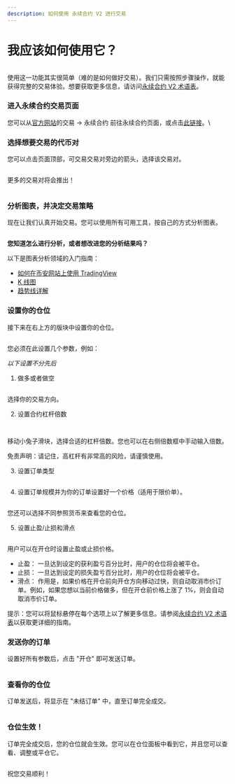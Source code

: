 ```yaml
---
description: 如何使用 永续合约 V2 进行交易
---
```


# 我应该如何使用它？

<figure><img src="../../../.gitbook/assets/image (8).png" alt=""><figcaption></figcaption></figure>

使用这一功能其实很简单（难的是如何做好交易）。我们只需按照步骤操作，就能获得完整的交易体验。想要获取更多信息，请访问[永续合约 V2 术语表](yong-xu-he-yue-v2-shu-yu-biao.md)。&#x20;

### 进入永续合约交易页面&#x20;

您可以从[官方网站](https://pancakeswap.finance/)的交易 → 永续合约 前往永续合约页面，或点击[此链接](https://perp.pancakeswap.finance/en/futures/BTCUSDT)。\


### 选择想要交易的代币对&#x20;

您可以点击页面顶部，可交易交易对旁边的箭头，选择该交易对。

<figure><img src="../../../.gitbook/assets/image (4).png" alt=""><figcaption></figcaption></figure>

更多的交易对将会推出！

<figure><img src="../../../.gitbook/assets/代币对.png" alt=""><figcaption></figcaption></figure>

### 分析图表，并决定交易策略&#x20;

现在让我们认真开始交易。您可以使用所有可用工具，按自己的方式分析图表。

<figure><img src="../../../.gitbook/assets/代币对2.png" alt=""><figcaption></figcaption></figure>

**您知道怎么进行分析，或者想改进您的分析结果吗？**

以下是图表分析领域的入门指南：&#x20;

* [如何在币安网站上使用 TradingView](https://www.binance.com/zh-CN/support/faq/8419126024404348a1c6e4039fbed3fe)
* [K 线图](https://academy.binance.com/zh/articles/a-beginners-guide-to-candlestick-charts)
* [趋势线详解](https://academy.binance.com/zh/articles/trend-lines-explained)

### 设置你的仓位

接下来在右上方的版块中设置你的仓位。

<figure><img src="../../../.gitbook/assets/永续合约V2 .png" alt=""><figcaption></figcaption></figure>

您必须在此设置几个参数，例如：

_以下设置不分先后_

1. 做多或者做空

<figure><img src="../../../.gitbook/assets/永续合约V2 1 .png" alt=""><figcaption></figcaption></figure>

选择你的交易方向。

2. 设置合约杠杆倍数

<figure><img src="../../../.gitbook/assets/永续合约V2 2 .png" alt=""><figcaption></figcaption></figure>

<figure><img src="../../../.gitbook/assets/永续合约V2 4 .png" alt=""><figcaption></figcaption></figure>

移动小兔子滑块，选择合适的杠杆倍数。您也可以在右侧倍数框中手动输入倍数。&#x20;

免责声明：请记住，高杠杆有非常高的风险，请谨慎使用。

3. 设置订单类型

<figure><img src="../../../.gitbook/assets/永续合约V2 0 .png" alt=""><figcaption></figcaption></figure>

4. 设置订单规模并为你的订单设置好一个价格（适用于限价单）。

<figure><img src="../../../.gitbook/assets/永续合约V2 2  (1).png" alt=""><figcaption></figcaption></figure>

您还可以选择不同参照货币来查看您的仓位。

5. 设置止盈/止损和滑点

<figure><img src="../../../.gitbook/assets/永续合约V2 3 .png" alt=""><figcaption></figcaption></figure>

用户可以在开仓时设置止盈或止损价格。&#x20;

* 止盈： 一旦达到设定的获利盈亏百分比时，用户的仓位将会被平仓。&#x20;
* 止损： 一旦达到设定的损失盈亏百分比时，用户的仓位将会被平仓。&#x20;
* 滑点： 作用是，如果价格在开仓前向开仓方向移动过快，则自动取消市价订单。例如，如果您想以当前价格做多，但在开仓前价格上涨了 1%，则会自动取消市价订单。

提示：您可以将鼠标悬停在每个选项上以了解更多信息。请参阅[永续合约 V2 术语表](yong-xu-he-yue-v2-shu-yu-biao.md)以获取更详细的指南。

### 发送你的订单

设置好所有参数后，点击 "开仓" 即可发送订单。

<figure><img src="../../../.gitbook/assets/永续合约V2 4 .png" alt=""><figcaption></figcaption></figure>

### 查看你的仓位

订单发送后，将显示在 "未结订单" 中，直至订单完全成交。

<figure><img src="../../../.gitbook/assets/image (6).png" alt=""><figcaption></figcaption></figure>

### 仓位生效！

订单完全成交后，您的仓位就会生效。您可以在仓位面板中看到它，并且您可以查看、调整或平仓它。

<figure><img src="../../../.gitbook/assets/image (7).png" alt=""><figcaption></figcaption></figure>

祝您交易顺利！
